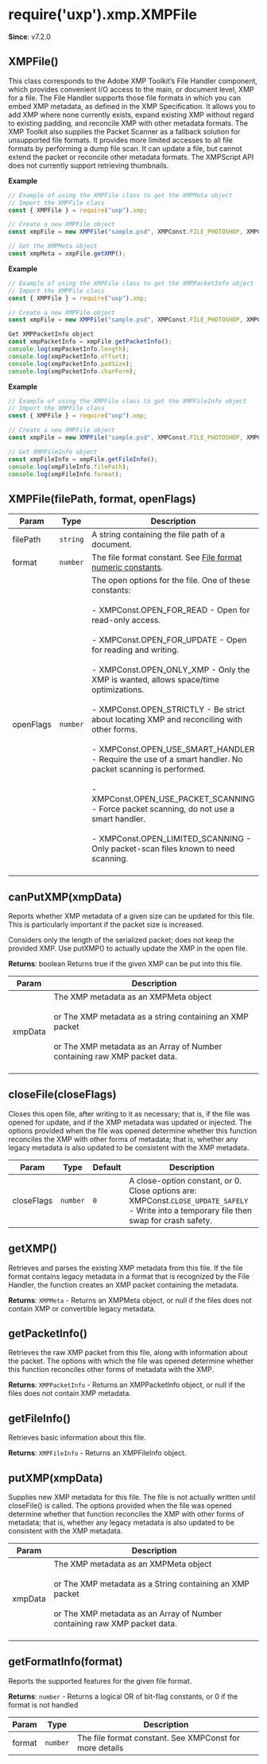 
<a name="xmpfile" id="xmpfile"></a>

# require('uxp').xmp.XMPFile
**Since**: v7.2.0  


<a name="new-xmpfile-new" id="new-xmpfile-new"></a>

## XMPFile()
This class corresponds to the Adobe XMP Toolkit’s File Handler component, which provides convenient I/O access to the main,
or document level, XMP for a file. The File Handler supports those file formats in which you can embed XMP metadata,
as defined in the XMP Specification. It allows you to add XMP where none currently exists, expand existing XMP without
regard to existing padding, and reconcile XMP with other metadata formats. The XMP Toolkit also supplies the Packet
Scanner as a fallback solution for unsupported file formats. It provides more limited accesses to all file formats by
performing a dump file scan. It can update a file, but cannot extend the packet or reconcile other metadata formats.
The XMPScript API does not currently support retrieving thumbnails.

**Example**  
```js
// Example of using the XMPFile class to get the XMPMeta object
// Import the XMPFile class
const { XMPFile } = require("uxp").xmp;

// Create a new XMPFile object
const xmpFile = new XMPFile("sample.psd", XMPConst.FILE_PHOTOSHOP, XMPConst.OPEN_FOR_UPDATE);

// Get the XMPMeta object
const xmpMeta = xmpFile.getXMP();
```
**Example**  
```js
// Example of using the XMPFile class to get the XMPPacketInfo object
// Import the XMPFile class
const { XMPFile } = require("uxp").xmp;

// Create a new XMPFile object
const xmpFile = new XMPFile("sample.psd", XMPConst.FILE_PHOTOSHOP, XMPConst.OPEN_FOR_UPDATE);

Get XMPPacketInfo object
const xmpPacketInfo = xmpFile.getPacketInfo();
console.log(xmpPacketInfo.length);
console.log(xmpPacketInfo.offset);
console.log(xmpPacketInfo.padSize);
console.log(xmpPacketInfo.charForm);
```
**Example**  
```js
// Example of using the XMPFile class to get the XMPFileInfo object
// Import the XMPFile class
const { XMPFile } = require("uxp").xmp;

// Create a new XMPFile object
const xmpFile = new XMPFile("sample.psd", XMPConst.FILE_PHOTOSHOP, XMPConst.OPEN_FOR_UPDATE);

// Get XMPFileInfo object
const xmpFileInfo = xmpFile.getFileInfo();
console.log(xmpFileInfo.filePath);
console.log(xmpFileInfo.format);
```


<a name="new-xmpfile-new" id="new-xmpfile-new"></a>

## XMPFile(filePath, format, openFlags)

| Param | Type | Description |
| --- | --- | --- |
| filePath | `string` | A string containing the file path of a document. |
| format | `number` | The file format constant. See [File format numeric constants](./XMPConst.md#file-format-numeric-constants). |
| openFlags | `number` | The open options for the file. One of these constants:<br></br>                          - XMPConst.OPEN_FOR_READ - Open for read-only access.<br></br>                          - XMPConst.OPEN_FOR_UPDATE - Open for reading and writing.<br></br>                          - XMPConst.OPEN_ONLY_XMP - Only the XMP is wanted, allows space/time optimizations.<br></br>                          - XMPConst.OPEN_STRICTLY - Be strict about locating XMP and reconciling with other forms.<br></br>                          - XMPConst.OPEN_USE_SMART_HANDLER - Require the use of a smart handler. No packet scanning is performed.<br></br>                          - XMPConst.OPEN_USE_PACKET_SCANNING - Force packet scanning, do not use a smart handler.<br></br>                          - XMPConst.OPEN_LIMITED_SCANNING - Only packet-scan files known to need scanning.<br></br> |



<a name="xmpfile-canputxmp" id="xmpfile-canputxmp"></a>

## canPutXMP(xmpData)
Reports whether XMP metadata of a given size can be updated for this file.
This is particularly important if the packet size is increased.

Considers only the length of the serialized packet; does not keep the provided XMP.
Use putXMP() to actually update the XMP in the open file.

**Returns**: boolean Returns true if the given XMP can be put into this file.  

| Param | Description |
| --- | --- |
| xmpData | The XMP metadata as an XMPMeta object<br></br>                or The XMP metadata as a string containing an XMP packet<br></br>                or The XMP metadata as an Array of Number containing raw XMP packet data.<br></br> |



<a name="xmpfile-closefile" id="xmpfile-closefile"></a>

## closeFile(closeFlags)
Closes this open file, after writing to it as necessary; that is, if the file was opened for update,
and if the XMP metadata was updated or injected. The options provided when the file was opened determine
whether this function reconciles the XMP with other forms of metadata; that is, whether any legacy metadata
is also updated to be consistent with the XMP metadata.


| Param | Type | Default | Description |
| --- | --- | --- | --- |
| closeFlags | `number` | `0` | A close-option constant, or 0. Close options are:                          XMPConst.``CLOSE_UPDATE_SAFELY`` - Write into a temporary file then swap for crash safety. |



<a name="xmpfile-getxmp" id="xmpfile-getxmp"></a>

## getXMP()
Retrieves and parses the existing XMP metadata from this file. If the file format contains legacy metadata in a format
that is recognized by the File Handler, the function creates an XMP packet containing the metadata.

**Returns**: `XMPMeta` - Returns an XMPMeta object, or null if the files does not contain XMP or convertible legacy metadata.  


<a name="xmpfile-getpacketinfo" id="xmpfile-getpacketinfo"></a>

## getPacketInfo()
Retrieves the raw XMP packet from this file, along with information about the packet. The options with
which the file was opened determine whether this function reconciles other forms of metadata with the XMP.

**Returns**: `XMPPacketInfo` - Returns an XMPPacketInfo object, or null if the files does not contain XMP metadata.  


<a name="xmpfile-getfileinfo" id="xmpfile-getfileinfo"></a>

## getFileInfo()
Retrieves basic information about this file.

**Returns**: `XMPFileInfo` - Returns an XMPFileInfo object.  


<a name="xmpfile-putxmp" id="xmpfile-putxmp"></a>

## putXMP(xmpData)
Supplies new XMP metadata for this file. The file is not actually written until closeFile() is called.
The options provided when the file was opened determine whether that function reconciles the XMP with other
forms of metadata; that is, whether any legacy metadata is also updated to be consistent with the XMP metadata.


| Param | Description |
| --- | --- |
| xmpData | The XMP metadata as an XMPMeta object<br></br>                or The XMP metadata as a String containing an XMP packet<br></br>                or The XMP metadata as an Array of Number containing raw XMP packet data.<br></br> |



<a name="xmpfile-getformatinfo" id="xmpfile-getformatinfo"></a>

## getFormatInfo(format)
Reports the supported features for the given file format.

**Returns**: `number` - Returns a logical OR of bit-flag constants, or 0 if the format is not handled  

| Param | Type | Description |
| --- | --- | --- |
| format | `number` | The file format constant. See XMPConst for more details |


  